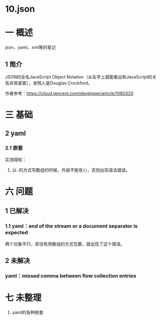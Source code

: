 # 10.json

# 一 概述
json、yaml、xml等的笔记

## 1 简介
JSON的全名JavaScript Object Notation（从名字上就能看出和JavaScript的关系非常紧密），发明人是Douglas Crockford。

作者参考：https://cloud.tencent.com/developer/article/1080320

# 三 基础
## 2 yaml
### 2.1 嵌套
实测得知：
1. 以`-`的方式写数组的时候，外层不能有`{}`，否则出现语法错误。

# 六 问题
## 1 已解决
### 1.1 yaml：end of the stream or a document separator is expected
两个对象平行，却没有用数组的方式包裹，就出现了这个错误。

## 2 未解决
### yaml：missed comma between flow collection entries 

# 七 未整理
1. yaml的各种嵌套